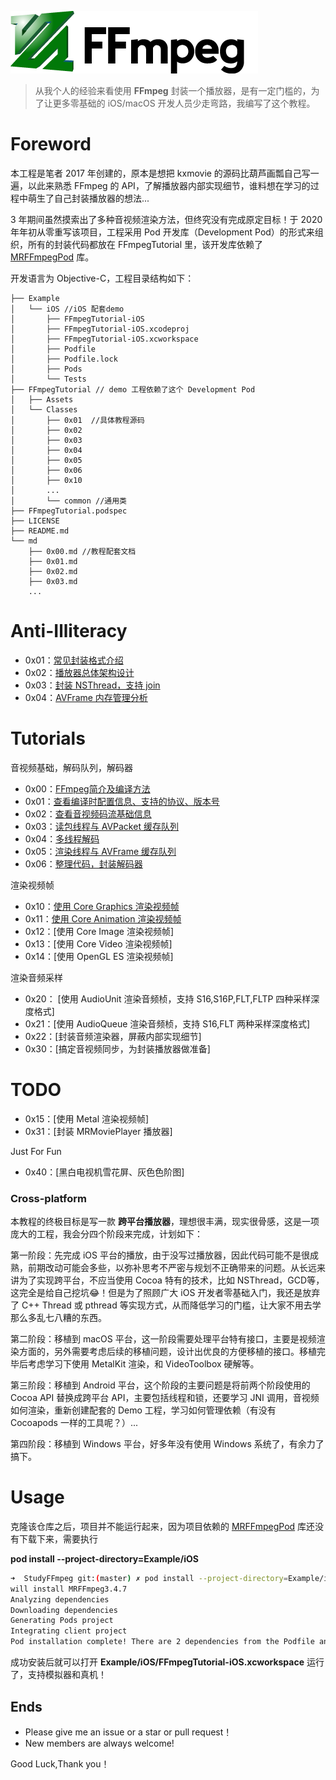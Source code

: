[![](md/imgs/ffmpeg.png)](http://ffmpeg.org/) 


> 从我个人的经验来看使用 **FFmpeg** 封装一个播放器，是有一定门槛的，为了让更多零基础的 iOS/macOS 开发人员少走弯路，我编写了这个教程。

# Foreword

本工程是笔者 2017 年创建的，原本是想把 kxmovie 的源码比葫芦画瓢自己写一遍，以此来熟悉 FFmpeg 的 API，了解播放器内部实现细节，谁料想在学习的过程中萌生了自己封装播放器的想法...

3 年期间虽然摸索出了多种音视频渲染方法，但终究没有完成原定目标！于 2020 年年初从零重写该项目，工程采用 Pod 开发库（Development Pod）的形式来组织，所有的封装代码都放在 FFmpegTutorial 里，该开发库依赖了 [MRFFmpegPod](https://github.com/debugly/MRFFToolChainPod) 库。

开发语言为 Objective-C，工程目录结构如下：

```
├── Example
│   └── iOS //iOS 配套demo
│       ├── FFmpegTutorial-iOS
│       ├── FFmpegTutorial-iOS.xcodeproj
│       ├── FFmpegTutorial-iOS.xcworkspace
│       ├── Podfile
│       ├── Podfile.lock
│       ├── Pods
│       └── Tests
├── FFmpegTutorial // demo 工程依赖了这个 Development Pod
│   ├── Assets
│   └── Classes
│       ├── 0x01  //具体教程源码
│       ├── 0x02
│       ├── 0x03
│       ├── 0x04
│       ├── 0x05
│       ├── 0x06
│       ├── 0x10
│       ...
│       └── common //通用类
├── FFmpegTutorial.podspec
├── LICENSE
├── README.md
└── md
	├── 0x00.md //教程配套文档
  	├── 0x01.md
   	├── 0x02.md
   	├── 0x03.md
    ...

```

# Anti-Illiteracy

- 0x01：[常见封装格式介绍](md/illiteracy/0x01.md)
- 0x02：[播放器总体架构设计](md/illiteracy/0x02.md)
- 0x03：[封装 NSThread，支持 join](md/illiteracy/0x03.md)
- 0x04：[AVFrame 内存管理分析](md/illiteracy/0x04.md)

# Tutorials

音视频基础，解码队列，解码器

- 0x00：[FFmpeg简介及编译方法](md/0x00.md) 
- 0x01：[查看编译时配置信息、支持的协议、版本号](md/0x01.md)
- 0x02：[查看音视频码流基础信息](md/0x02.md)
- 0x03：[读包线程与 AVPacket 缓存队列](md/0x03.md)
- 0x04：[多线程解码](md/0x04.md)
- 0x05：[渲染线程与 AVFrame 缓存队列](md/0x05.md)
- 0x06：[整理代码，封装解码器](md/0x06.md)

渲染视频帧

- 0x10：[使用 Core Graphics 渲染视频帧](md/0x10.md)
- 0x11：[使用 Core Animation 渲染视频帧](md/0x11.md)
- 0x12：[使用 Core Image 渲染视频帧]
- 0x13：[使用 Core Video 渲染视频帧]
- 0x14：[使用 OpenGL ES 渲染视频帧]

渲染音频采样

- 0x20： [使用 AudioUnit 渲染音频桢，支持 S16,S16P,FLT,FLTP 四种采样深度格式]
- 0x21：[使用 AudioQueue 渲染音频桢，支持 S16,FLT 两种采样深度格式]
- 0x22：[封装音频渲染器，屏蔽内部实现细节]
- 0x30：[搞定音视频同步，为封装播放器做准备]

# TODO

- 0x15：[使用 Metal 渲染视频帧]
- 0x31：[封装 MRMoviePlayer 播放器]

Just For Fun

- 0x40：[黑白电视机雪花屏、灰色色阶图] 

### Cross-platform

本教程的终极目标是写一款 **跨平台播放器**，理想很丰满，现实很骨感，这是一项庞大的工程，我会分四个阶段来完成，计划如下：

第一阶段：先完成 iOS 平台的播放，由于没写过播放器，因此代码可能不是很成熟，前期改动可能会多些，以弥补思考不严密与规划不正确带来的问题。从长远来讲为了实现跨平台，不应当使用 Cocoa 特有的技术，比如 NSThread，GCD等，这完全是给自己挖坑😂！但是为了照顾广大 iOS 开发者零基础入门，我还是放弃了 C++ Thread 或 pthread 等实现方式，从而降低学习的门槛，让大家不用去学那么多乱七八糟的东西。

第二阶段：移植到 macOS 平台，这一阶段需要处理平台特有接口，主要是视频渲染方面的，另外需要考虑后续的移植问题，设计出优良的方便移植的接口。移植完毕后考虑学习下使用 MetalKit 渲染，和 VideoToolbox 硬解等。

第三阶段：移植到 Android 平台，这个阶段的主要问题是将前两个阶段使用的 Cocoa API 替换成跨平台 API，主要包括线程和锁，还要学习 JNI 调用，音视频如何渲染，重新创建配套的 Demo 工程，学习如何管理依赖（有没有 Cocoapods 一样的工具呢？）...

第四阶段：移植到 Windows 平台，好多年没有使用 Windows 系统了，有余力了搞下。

# Usage

克隆该仓库之后，项目并不能运行起来，因为项目依赖的 [MRFFmpegPod](https://github.com/debugly/MRFFToolChainPod) 库还没有下载下来，需要执行

**pod install --project-directory=Example/iOS**

```bash
➜  StudyFFmpeg git:(master) ✗ pod install --project-directory=Example/iOS
will install MRFFmpeg3.4.7
Analyzing dependencies
Downloading dependencies
Generating Pods project
Integrating client project
Pod installation complete! There are 2 dependencies from the Podfile and 2 total pods installed.
```

成功安装后就可以打开 **Example/iOS/FFmpegTutorial-iOS.xcworkspace** 运行了，支持模拟器和真机！

## Ends

- Please give me an issue or a star or pull request！
- New members are always welcome!

Good Luck,Thank you！

